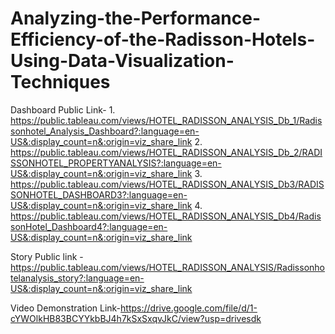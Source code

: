 # Analyzing-the-Performance-Efficiency-of-the-Radisson-Hotels-Using-Data-Visualization-Techniques


Dashboard Public Link- 1.	https://public.tableau.com/views/HOTEL_RADISSON_ANALYSIS_Db_1/Radissonhotel_Analysis_Dashboard?:language=en-US&:display_count=n&:origin=viz_share_link
2.	https://public.tableau.com/views/HOTEL_RADISSON_ANALYSIS_Db_2/RADISSONHOTEL_PROPERTYANALYSIS?:language=en-US&:display_count=n&:origin=viz_share_link
3.	https://public.tableau.com/views/HOTEL_RADISSON_ANALYSIS_Db3/RADISSONHOTEL_DASHBOARD3?:language=en-US&:display_count=n&:origin=viz_share_link
4.	https://public.tableau.com/views/HOTEL_RADISSON_ANALYSIS_Db4/RadissonHotel_Dashboard4?:language=en-US&:display_count=n&:origin=viz_share_link


Story Public link -
https://public.tableau.com/views/HOTEL_RADISSON_ANALYSIS/Radissonhotelanalysis_story?:language=en-US&:display_count=n&:origin=viz_share_link


Video Demonstration Link-https://drive.google.com/file/d/1-cYWOlkHB83BCYYkbBJ4h7kSxSxqvJkC/view?usp=drivesdk

